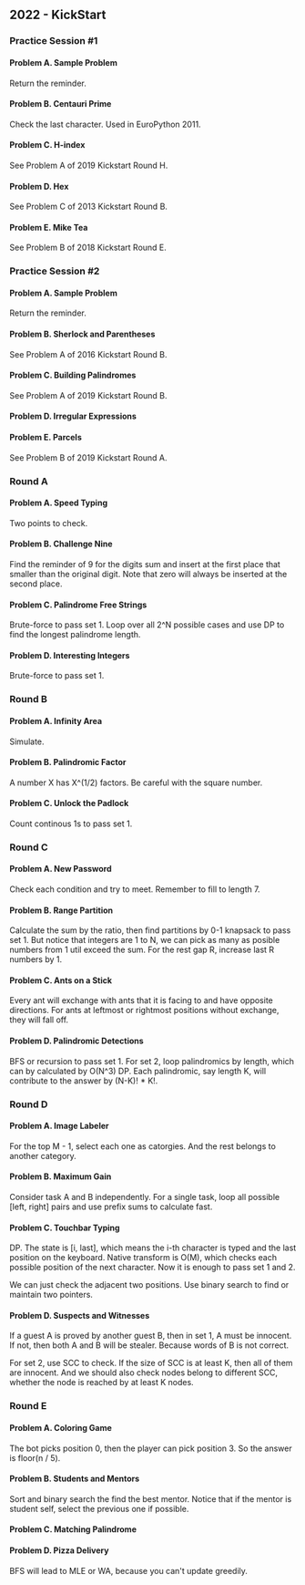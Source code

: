 ## 2022 - KickStart

### Practice Session #1

#### Problem A. Sample Problem

Return the reminder.

#### Problem B. Centauri Prime

Check the last character. Used in EuroPython 2011.

#### Problem C. H-index

See Problem A of 2019 Kickstart Round H.

#### Problem D. Hex

See Problem C of 2013 Kickstart Round B.

#### Problem E. Mike Tea

See Problem B of 2018 Kickstart Round E.

### Practice Session #2

#### Problem A. Sample Problem

Return the reminder.

#### Problem B. Sherlock and Parentheses

See Problem A of 2016 Kickstart Round B.

#### Problem C. Building Palindromes

See Problem A of 2019 Kickstart Round B.

#### Problem D. Irregular Expressions


#### Problem E. Parcels

See Problem B of 2019 Kickstart Round A.

### Round A

#### Problem A. Speed Typing

Two points to check.

#### Problem B. Challenge Nine

Find the reminder of 9 for the digits sum and insert at the first place that smaller than the original digit. Note that zero will always be inserted at the second place.

#### Problem C. Palindrome Free Strings

Brute-force to pass set 1. Loop over all 2^N possible cases and use DP to find the longest palindrome length.

#### Problem D. Interesting Integers

Brute-force to pass set 1.

### Round B

#### Problem A. Infinity Area

Simulate.

#### Problem B. Palindromic Factor

A number X has X^(1/2) factors. Be careful with the square number.

#### Problem C. Unlock the Padlock

Count continous 1s to pass set 1.

### Round C

#### Problem A. New Password

Check each condition and try to meet. Remember to fill to length 7.

#### Problem B. Range Partition

Calculate the sum by the ratio, then find partitions by 0-1 knapsack to pass set 1. But notice that integers are 1 to N, we can pick as many as posible numbers from 1 util exceed the sum. For the rest gap R, increase last R numbers by 1. 

#### Problem C. Ants on a Stick

Every ant will exchange with ants that it is facing to and have opposite directions. For ants at leftmost or rightmost positions without exchange, they will fall off.

#### Problem D. Palindromic Detections

BFS or recursion to pass set 1.
For set 2, loop palindromics by length, which can by calculated by O(N^3) DP. Each palindromic, say length K, will contribute to the answer by (N-K)! * K!.

### Round D

#### Problem A. Image Labeler

For the top M - 1, select each one as catorgies. And the rest belongs to another category.

#### Problem B. Maximum Gain

Consider task A and B independently. For a single task, loop all possible [left, right] pairs and use prefix sums to calculate fast.

#### Problem C. Touchbar Typing

DP. The state is [i, last], which means the i-th character is typed and the last position on the keyboard. Native transform is O(M), which checks each possible position of the next character. Now it is enough to pass set 1 and 2.

We can just check the adjacent two positions. Use binary search to find or maintain two pointers.

#### Problem D. Suspects and Witnesses

If a guest A is proved by another guest B, then in set 1, A must be innocent. If not, then both A and B will be stealer. Because words of B is not correct.

For set 2, use SCC to check. If the size of SCC is at least K, then all of them are innocent. And we should also check nodes belong to different SCC, whether the node is reached by at least K nodes.

### Round E

#### Problem A. Coloring Game

The bot picks position 0, then the player can pick position 3. So the answer is floor(n / 5).

#### Problem B. Students and Mentors

Sort and binary search the find the best mentor. Notice that if the mentor is student self, select the previous one if possible.

#### Problem C. Matching Palindrome

#### Problem D. Pizza Delivery

BFS will lead to MLE or WA, because you can't update greedily.
